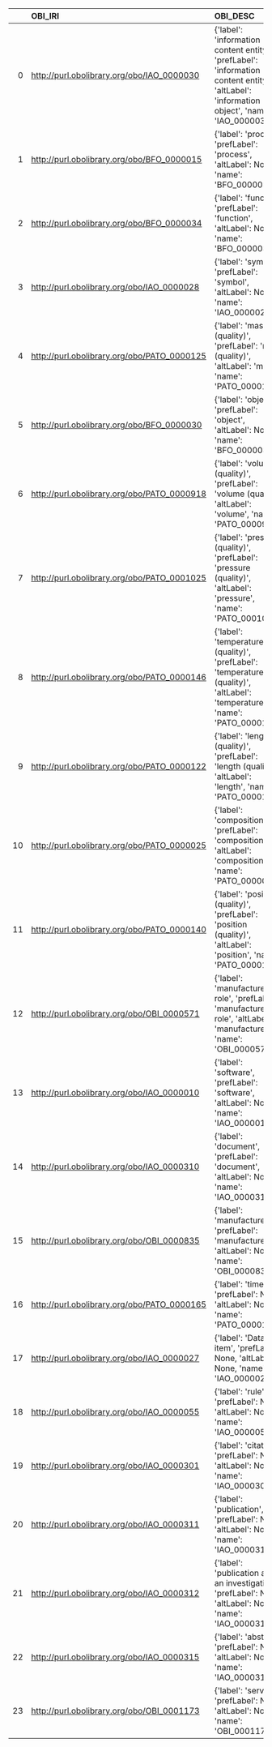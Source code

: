 |    | OBI_IRI                                     | OBI_DESC                                                                                                                                    | VIMMP_IRI                                                               | VIMMP_DESC                                      |
|---:|:--------------------------------------------|:--------------------------------------------------------------------------------------------------------------------------------------------|:------------------------------------------------------------------------|:------------------------------------------------|
|  0 | http://purl.obolibrary.org/obo/IAO_0000030  | {'label': 'information content entity', 'prefLabel': 'information content entity', 'altLabel': 'information object', 'name': 'IAO_0000030'} | http://purl.obolibrary.org/obo/iao.owl#IAO_0000030                      | {'name': 'IAO_0000030'}                         |
|  1 | http://purl.obolibrary.org/obo/BFO_0000015  | {'label': 'process', 'prefLabel': 'process', 'altLabel': None, 'name': 'BFO_0000015'}                                                       | https://emmc.eu/semantics/evmpo/evmpo.ttl#process                       | {'name': 'process'}                             |
|  2 | http://purl.obolibrary.org/obo/BFO_0000034  | {'label': 'function', 'prefLabel': 'function', 'altLabel': None, 'name': 'BFO_0000034'}                                                     | https://purl.vimmp.eu/semantics/vov/vov.ttl#function                    | {'name': 'function'}                            |
|  3 | http://purl.obolibrary.org/obo/IAO_0000028  | {'label': 'symbol', 'prefLabel': 'symbol', 'altLabel': None, 'name': 'IAO_0000028'}                                                         | https://purl.vimmp.eu/semantics/alignment/emmo1s.ttl#Symbol             | {'label': 'symbol', 'name': 'symbol'}           |
|  4 | http://purl.obolibrary.org/obo/PATO_0000125 | {'label': 'mass (quality)', 'prefLabel': 'mass (quality)', 'altLabel': 'mass', 'name': 'PATO_0000125'}                                      | https://purl.vimmp.eu/semantics/vov/vov.ttl#mass                        | {'name': 'mass'}                                |
|  5 | http://purl.obolibrary.org/obo/BFO_0000030  | {'label': 'object', 'prefLabel': 'object', 'altLabel': None, 'name': 'BFO_0000030'}                                                         | https://purl.vimmp.eu/semantics/alignment/emmo1s.ttl#Object             | {'label': 'object', 'name': 'object'}           |
|  6 | http://purl.obolibrary.org/obo/PATO_0000918 | {'label': 'volume (quality)', 'prefLabel': 'volume (quality)', 'altLabel': 'volume', 'name': 'PATO_0000918'}                                | https://purl.vimmp.eu/semantics/vov/vov.ttl#volume                      | {'name': 'volume'}                              |
|  7 | http://purl.obolibrary.org/obo/PATO_0001025 | {'label': 'pressure (quality)', 'prefLabel': 'pressure (quality)', 'altLabel': 'pressure', 'name': 'PATO_0001025'}                          | https://purl.vimmp.eu/semantics/vov/vov.ttl#pressure                    | {'name': 'pressure'}                            |
|  8 | http://purl.obolibrary.org/obo/PATO_0000146 | {'label': 'temperature (quality)', 'prefLabel': 'temperature (quality)', 'altLabel': 'temperature', 'name': 'PATO_0000146'}                 | https://purl.vimmp.eu/semantics/vov/vov.ttl#temperature                 | {'name': 'temperature'}                         |
|  9 | http://purl.obolibrary.org/obo/PATO_0000122 | {'label': 'length (quality)', 'prefLabel': 'length (quality)', 'altLabel': 'length', 'name': 'PATO_0000122'}                                | https://purl.vimmp.eu/semantics/vov/vov.ttl#length                      | {'name': 'length'}                              |
| 10 | http://purl.obolibrary.org/obo/PATO_0000025 | {'label': 'composition', 'prefLabel': 'composition', 'altLabel': 'compositionality', 'name': 'PATO_0000025'}                                | https://purl.vimmp.eu/semantics/alignment/emmo1s.ttl#Composition        | {'label': 'composition', 'name': 'composition'} |
| 11 | http://purl.obolibrary.org/obo/PATO_0000140 | {'label': 'position (quality)', 'prefLabel': 'position (quality)', 'altLabel': 'position', 'name': 'PATO_0000140'}                          | https://purl.vimmp.eu/semantics/vov/vov.ttl#position                    | {'name': 'position'}                            |
| 12 | http://purl.obolibrary.org/obo/OBI_0000571  | {'label': 'manufacturer role', 'prefLabel': 'manufacturer role', 'altLabel': 'manufacturer', 'name': 'OBI_0000571'}                         | https://purl.vimmp.eu/semantics/vico/vico.ttl#manufacturer              | {'name': 'manufacturer'}                        |
| 13 | http://purl.obolibrary.org/obo/IAO_0000010  | {'label': 'software', 'prefLabel': 'software', 'altLabel': None, 'name': 'IAO_0000010'}                                                     | https://purl.vimmp.eu/semantics/osmo/osmo.ttl#software                  | {'name': 'software'}                            |
| 14 | http://purl.obolibrary.org/obo/IAO_0000310  | {'label': 'document', 'prefLabel': 'document', 'altLabel': None, 'name': 'IAO_0000310'}                                                     | https://emmc.eu/semantics/evmpo/evmpo.ttl#document                      | {'name': 'document'}                            |
| 15 | http://purl.obolibrary.org/obo/OBI_0000835  | {'label': 'manufacturer', 'prefLabel': 'manufacturer', 'altLabel': None, 'name': 'OBI_0000835'}                                             | https://purl.vimmp.eu/semantics/vico/vico.ttl#manufacturer              | {'name': 'manufacturer'}                        |
| 16 | http://purl.obolibrary.org/obo/PATO_0000165 | {'label': 'time', 'prefLabel': None, 'altLabel': None, 'name': 'PATO_0000165'}                                                              | https://purl.vimmp.eu/semantics/vov/vov.ttl#time                        | {'name': 'time'}                                |
| 17 | http://purl.obolibrary.org/obo/IAO_0000027  | {'label': 'Data item', 'prefLabel': None, 'altLabel': None, 'name': 'IAO_0000027'}                                                          | http://purl.obolibrary.org/obo/iao.owl#IAO_0000027                      | {'name': 'IAO_0000027'}                         |
| 18 | http://purl.obolibrary.org/obo/IAO_0000055  | {'label': 'rule', 'prefLabel': None, 'altLabel': None, 'name': 'IAO_0000055'}                                                               | https://purl.vimmp.eu/semantics/viso/viso-atomistic-mesoscopic.ttl#rule | {'name': 'rule'}                                |
| 19 | http://purl.obolibrary.org/obo/IAO_0000301  | {'label': 'citation', 'prefLabel': None, 'altLabel': None, 'name': 'IAO_0000301'}                                                           | https://purl.vimmp.eu/semantics/otras/otras.ttl#citation                | {'name': 'citation'}                            |
| 20 | http://purl.obolibrary.org/obo/IAO_0000311  | {'label': 'publication', 'prefLabel': None, 'altLabel': None, 'name': 'IAO_0000311'}                                                        | https://purl.vimmp.eu/semantics/otras/otras.ttl#publication             | {'name': 'publication'}                         |
| 21 | http://purl.obolibrary.org/obo/IAO_0000312  | {'label': 'publication about an investigation', 'prefLabel': None, 'altLabel': None, 'name': 'IAO_0000312'}                                 | http://purl.obolibrary.org/obo/iao.owl#IAO_0000312                      | {'name': 'IAO_0000312'}                         |
| 22 | http://purl.obolibrary.org/obo/IAO_0000315  | {'label': 'abstract', 'prefLabel': None, 'altLabel': None, 'name': 'IAO_0000315'}                                                           | https://purl.vimmp.eu/semantics/otras/otras.ttl#abstract                | {'name': 'abstract'}                            |
| 23 | http://purl.obolibrary.org/obo/OBI_0001173  | {'label': 'service', 'prefLabel': None, 'altLabel': None, 'name': 'OBI_0001173'}                                                            | https://emmc.eu/semantics/evmpo/evmpo.ttl#service                       | {'name': 'service'}                             |